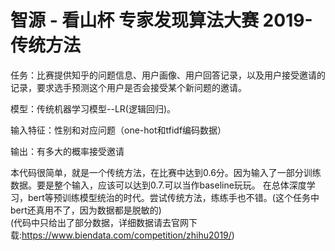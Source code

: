 # 智源 - 看山杯 专家发现算法大赛 2019-传统方法

任务：比赛提供知乎的问题信息、用户画像、用户回答记录，以及用户接受邀请的记录，要求选手预测这个用户是否会接受某个新问题的邀请。

模型：传统机器学习模型--LR(逻辑回归)。

输入特征：性别和对应问题（one-hot和tfidf编码数据）

输出：有多大的概率接受邀请   

本代码很简单，就是一个传统方法，在比赛中达到0.6分。因为输入了一部分训练数据。要是整个输入，应该可以达到0.7.可以当作baseline玩玩。
在总体深度学习，bert等预训练模型统治的时代。尝试传统方法，练练手也不错。(这个任务中bert还真用不了，因为数据都是脱敏的)<br>
(代码中只给出了部分数据，详细数据请去官网下载:https://www.biendata.com/competition/zhihu2019/)
